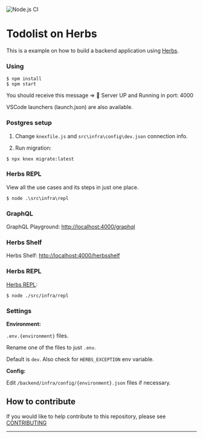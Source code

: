 ![Node.js CI](https://github.com/herbsjs/todolist-on-herbs/workflows/Node.js%20CI/badge.svg)

# Todolist on Herbs

This is a example on how to build a backend application using [Herbs](https://github.com/herbsjs).

### Using

    $ npm install
    $ npm start

  You should receive this message => 🚀 Server UP and Running in port: 4000

  VSCode launchers (launch.json) are also available.

### Postgres setup

  1. Change `knexfile.js` and `src\infra\config\dev.json` connection info.

  2. Run migration:

    $ npx knex migrate:latest

### Herbs REPL

  View all the use cases and its steps in just one place.

    $ node .\src\infra\repl

### GraphQL

GraphQL Playground: [http://localhost:4000/graphql](http://localhost:4000/graphql)

### Herbs Shelf

Herbs Shelf: [http://localhost:4000/herbsshelf](http://localhost:4000/herbsshelf)

### Herbs REPL

[Herbs REPL](https://github.com/herbsjs/herbs2repl):

    $ node ./src/infra/repl

### Settings

**Environment:**

`.env.{environment}` files. 

Rename one of the files to just `.env`. 

Default is `dev`. Also check for `HERBS_EXCEPTION` env variable.

**Config:**

Edit `/backend/infra/config/{environment}.json` files if necessary.

## How to contribute

If you would like to help contribute to this repository, please see [CONTRIBUTING](https://github.com/herbsjs/todolist-on-herbs/blob/master/.github/CONTRIBUTING.md)

---